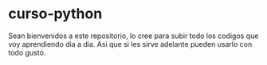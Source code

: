 # curso-python
Sean bienvenidos a este repositorio, lo cree para subir todo los codigos que voy aprendiendo dia a dia.
Asi que si les sirve adelante pueden usarlo con todo gusto.